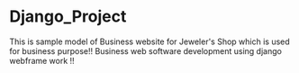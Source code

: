 # Django_Project
This is sample model of Business website for Jeweler's  Shop which is used for business purpose!!
Business web software development using django webframe work !!
